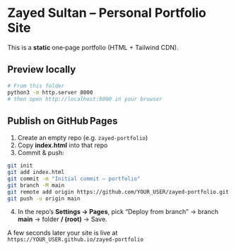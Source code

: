 # Zayed Sultan – Personal Portfolio Site

This is a **static** one‑page portfolio (HTML + Tailwind CDN).

## Preview locally

```bash
# From this folder
python3 -m http.server 8000
# then open http://localhost:8000 in your browser
```

## Publish on GitHub Pages

1. Create an empty repo (e.g. `zayed‑portfolio`)
2. Copy **index.html** into that repo
3. Commit & push:

```bash
git init
git add index.html
git commit -m "Initial commit – portfolio"
git branch -M main
git remote add origin https://github.com/YOUR_USER/zayed-portfolio.git
git push -u origin main
```

4. In the repo’s **Settings → Pages**, pick “Deploy from branch” → branch **main** → folder **/ (root)** → Save.

A few seconds later your site is live at  
`https://YOUR_USER.github.io/zayed-portfolio`
